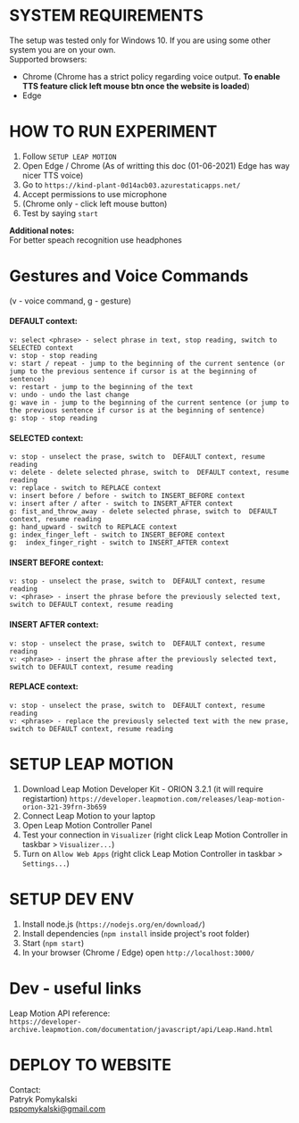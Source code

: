# SYSTEM REQUIREMENTS
The setup was tested only for Windows 10. If you are using some other system you are on your own.  
Supported browsers:
- Chrome (Chrome has a strict policy regarding voice output. <b>To enable TTS feature click left mouse btn once the website is loaded</b>)
- Edge  

# HOW TO RUN EXPERIMENT
1. Follow `SETUP LEAP MOTION`
2. Open Edge / Chrome (As of writting this doc (01-06-2021) Edge has way nicer TTS voice)
3. Go to `https://kind-plant-0d14acb03.azurestaticapps.net/`  
4. Accept permissions to use microphone
5. (Chrome only - click left mouse button)
6. Test by saying `start`  

**Additional notes:**  
For better speach recognition use headphones

# Gestures and Voice Commands
(v - voice command, g - gesture)  
#### DEFAULT context:
    v: select <phrase> - select phrase in text, stop reading, switch to SELECTED context
    v: stop - stop reading
    v: start / repeat - jump to the beginning of the current sentence (or jump to the previous sentence if cursor is at the beginning of sentence)
    v: restart - jump to the beginning of the text
    v: undo - undo the last change
    g: wave in - jump to the beginning of the current sentence (or jump to the previous sentence if cursor is at the beginning of sentence)
    g: stop - stop reading

#### SELECTED context:
    v: stop - unselect the prase, switch to  DEFAULT context, resume reading
    v: delete - delete selected phrase, switch to  DEFAULT context, resume reading
    v: replace - switch to REPLACE context
    v: insert before / before - switch to INSERT_BEFORE context
    v: insert after / after - switch to INSERT_AFTER context
    g: fist_and_throw_away - delete selected phrase, switch to  DEFAULT   context, resume reading
    g: hand_upward - switch to REPLACE context
    g: index_finger_left - switch to INSERT_BEFORE context
    g:  index_finger_right - switch to INSERT_AFTER context

#### INSERT BEFORE context:
    v: stop - unselect the prase, switch to  DEFAULT context, resume reading
    v: <phrase> - insert the phrase before the previously selected text, switch to DEFAULT context, resume reading

#### INSERT AFTER context:
    v: stop - unselect the prase, switch to  DEFAULT context, resume reading
    v: <phrase> - insert the phrase after the previously selected text, switch to DEFAULT context, resume reading

#### REPLACE context:
    v: stop - unselect the prase, switch to  DEFAULT context, resume reading
    v: <phrase> - replace the previously selected text with the new prase, switch to DEFAULT context, resume reading

# SETUP LEAP MOTION
1. Download Leap Motion Developer Kit - ORION 3.2.1 (it will require registartion)
`https://developer.leapmotion.com/releases/leap-motion-orion-321-39frn-3b659`
2. Connect Leap Motion to your laptop
3. Open Leap Motion Controller Panel
4. Test your connection in `Visualizer` (right click Leap Motion Controller in taskbar > `Visualizer...`)
5. Turn on `Allow Web Apps` (right click Leap Motion Controller in taskbar > `Settings...`)

# SETUP DEV ENV
1. Install node.js (`https://nodejs.org/en/download/`)
2. Install dependencies (`npm install` inside project's root folder)
3. Start (`npm start`)
4. In your browser (Chrome / Edge) open `http://localhost:3000/`

# Dev - useful links
Leap Motion API reference:   
`https://developer-archive.leapmotion.com/documentation/javascript/api/Leap.Hand.html`


# DEPLOY TO WEBSITE
Contact:  
Patryk Pomykalski  
pspomykalski@gmail.com